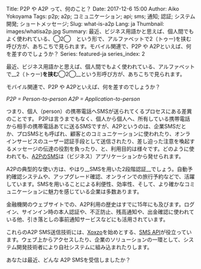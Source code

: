 Title: P2P や A2P って、何のこと？
Date: 2017-12-6 15:00
Author: Aiko Yokoyama
Tags: p2p; a2p; コミュニケーション; api; sms; 通知; 認証; システム開発; ショートメッセージ; 
Slug: what-is-a2p
Lang: ja
Thumbnail: images/whatisa2p.jpg
Summary: 最近、ビジネス用語かと思えば、個人間でもよく使われている、◯2◯　という形で、アルファベットで2（トゥー)を挟む呼び方が、あちこちで見られます。モバイル関連で、P2P や A2Pといえば、何を差すのでしょうか？
Series: featured-ja
series_index: 2


最近、ビジネス用語かと思えば、個人間でもよく使われている、アルファベットで__2（トゥー)__を挟む__◯2◯__という形呼び方が、あちこちで見られます。

モバイル関連で、P2P や A2Pといえば、何を差すのでしょうか？

_P2P = Person-to-person_
_A2P = Application-to-person_

つまり、個人（person）の携帯電話へSMSが送られてくるプロセスにある差異のことです。
P2Pは言うまでもなく、個人から個人へ、所有している携帯電話から相手の携帯電話あてに送るSMSですが、A2Pというのは、企業SMSだとか、プロSMSとも呼ばれ、顧客とのコミュニケーションに使われたり、オンラインサービスのユーザー認証手段として送信されたり、差し迫った注意を喚起するメッセージの伝達の役割を負ったり、と、利用目的は様々です。どのように使われても、[A2PのSMS](https://www.xoxzo.com/ja/about/sms-api/)は（ビジネス）アプリケーションから発せられます。

A2Pの典型的な使い方は、やはり__SMSを用いた2段階認証__でしょう。自動予約確認システムや、アップグレード確認、オンラインでの旅行予約などで、活躍しています。SMSを用いることによる利便性、効率性、そして、より確かなコミュニケーションに魅力を感じている企業は多数あります。

金融機関のウェブサイトでの、A2P利用の歴史はすでに15年にも及びます。ログイン、サインイン時の本人認証や、不正防止、残高通知や、出金確認に使われている他、引き落としの事前通知サービスなどにも活用されています。

これらのA2P SMS送信技術には、[Xoxzo](https://www.xoxzo.com/ja/)を始めとする、[SMS API](https://www.xoxzo.com/ja/about/sms-api/)が役立っています。ウェブ上からアクセスしたり、企業のソリューションの一環として、システム開発技術者により自社システムに組み込まれたりします。

あなたは最近、どんな A2P SMSを受信しましたか？



